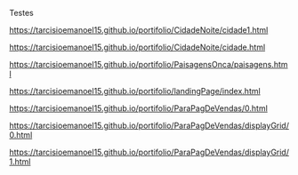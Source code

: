 Testes

https://tarcisioemanoel15.github.io/portifolio/CidadeNoite/cidade1.html

https://tarcisioemanoel15.github.io/portifolio/CidadeNoite/cidade.html

https://tarcisioemanoel15.github.io/portifolio/PaisagensOnca/paisagens.html

https://tarcisioemanoel15.github.io/portifolio/landingPage/index.html


<!-- para ver mais 0.html 1.html ... -->
https://tarcisioemanoel15.github.io/portifolio/ParaPagDeVendas/0.html


<!-- para ver mais 0.html 1.html ... -->
https://tarcisioemanoel15.github.io/portifolio/ParaPagDeVendas/displayGrid/0.html

https://tarcisioemanoel15.github.io/portifolio/ParaPagDeVendas/displayGrid/1.html



<!-- xxxxxxxxxxxxxxxxxxxxxxxxxxxxxxxxxxxxxxxxxxxxxxxxxxxxxxxxxxxxxxx -->
<!-- xxxxxxxxxxxxxxxxxxxxxxxxxxxxxxxxxxxxxxxxxxxxxxxxxxxxxxxxxxxxxxx -->
<!-- xxxxxxxxxxxxxxxxxxxxxxxxxxxxxxxxxxxxxxxxxxxxxxxxxxxxxxxxxxxxxxx -->
<!-- xxxxxxxxxxxxxxxxxxxxxxxxxxxxxxxxxxxxxxxxxxxxxxxxxxxxxxxxxxxxxxx -->
<!-- xxxxxxxxxxxxxxxxxxxxxxxxxxxxxxxxxxxxxxxxxxxxxxxxxxxxxxxxxxxxxxx -->





<!-- ## Welcome to GitHub Pages

You can use the [editor on GitHub](https://github.com/tarcisioemanoel15/portifolio/edit/main/README.md) to maintain and preview the content for your website in Markdown files.

Whenever you commit to this repository, GitHub Pages will run [Jekyll](https://jekyllrb.com/) to rebuild the pages in your site, from the content in your Markdown files.

### Markdown

Markdown is a lightweight and easy-to-use syntax for styling your writing. It includes conventions for

```markdown
Syntax highlighted code block

# Header 1
## Header 2
### Header 3

- Bulleted
- List

1. Numbered
2. List

**Bold** and _Italic_ and `Code` text

[Link](url) and ![Image](src)
```

For more details see [Basic writing and formatting syntax](https://docs.github.com/en/github/writing-on-github/getting-started-with-writing-and-formatting-on-github/basic-writing-and-formatting-syntax).

### Jekyll Themes

Your Pages site will use the layout and styles from the Jekyll theme you have selected in your [repository settings](https://github.com/tarcisioemanoel15/portifolio/settings/pages). The name of this theme is saved in the Jekyll `_config.yml` configuration file.

### Support or Contact

Having trouble with Pages? Check out our [documentation](https://docs.github.com/categories/github-pages-basics/) or [contact support](https://support.github.com/contact) and we’ll help you sort it out. -->
